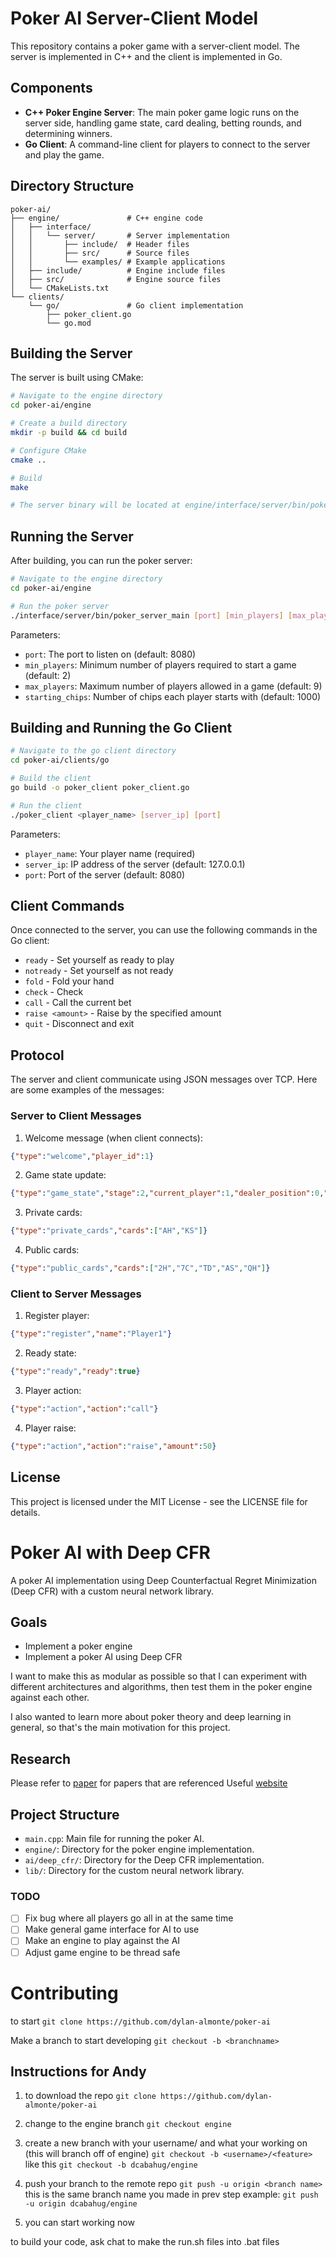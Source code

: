 # Poker AI Server-Client Model

This repository contains a poker game with a server-client model. The server is implemented in C++ and the client is implemented in Go.

## Components

- **C++ Poker Engine Server**: The main poker game logic runs on the server side, handling game state, card dealing, betting rounds, and determining winners.
- **Go Client**: A command-line client for players to connect to the server and play the game.

## Directory Structure

```
poker-ai/
├── engine/               # C++ engine code
│   ├── interface/
│   │   └── server/       # Server implementation
│   │       ├── include/  # Header files
│   │       ├── src/      # Source files
│   │       └── examples/ # Example applications
│   ├── include/          # Engine include files
│   ├── src/              # Engine source files
│   └── CMakeLists.txt
└── clients/
    └── go/               # Go client implementation
        ├── poker_client.go
        └── go.mod
```

## Building the Server

The server is built using CMake:

```bash
# Navigate to the engine directory
cd poker-ai/engine

# Create a build directory
mkdir -p build && cd build

# Configure CMake
cmake ..

# Build
make

# The server binary will be located at engine/interface/server/bin/poker_server_main
```

## Running the Server

After building, you can run the poker server:

```bash
# Navigate to the engine directory
cd poker-ai/engine

# Run the poker server
./interface/server/bin/poker_server_main [port] [min_players] [max_players] [starting_chips]
```

Parameters:
- `port`: The port to listen on (default: 8080)
- `min_players`: Minimum number of players required to start a game (default: 2)
- `max_players`: Maximum number of players allowed in a game (default: 9)
- `starting_chips`: Number of chips each player starts with (default: 1000)

## Building and Running the Go Client

```bash
# Navigate to the go client directory
cd poker-ai/clients/go

# Build the client
go build -o poker_client poker_client.go

# Run the client
./poker_client <player_name> [server_ip] [port]
```

Parameters:
- `player_name`: Your player name (required)
- `server_ip`: IP address of the server (default: 127.0.0.1)
- `port`: Port of the server (default: 8080)

## Client Commands

Once connected to the server, you can use the following commands in the Go client:

- `ready` - Set yourself as ready to play
- `notready` - Set yourself as not ready
- `fold` - Fold your hand
- `check` - Check
- `call` - Call the current bet
- `raise <amount>` - Raise by the specified amount
- `quit` - Disconnect and exit

## Protocol

The server and client communicate using JSON messages over TCP. Here are some examples of the messages:

### Server to Client Messages

1. Welcome message (when client connects):
```json
{"type":"welcome","player_id":1}
```

2. Game state update:
```json
{"type":"game_state","stage":2,"current_player":1,"dealer_position":0,"players":[{"id":1,"name":"Player1","chips":1000,"is_connected":true,"is_active":true,"is_ready":true}],"pot":100}
```

3. Private cards:
```json
{"type":"private_cards","cards":["AH","KS"]}
```

4. Public cards:
```json
{"type":"public_cards","cards":["2H","7C","TD","AS","QH"]}
```

### Client to Server Messages

1. Register player:
```json
{"type":"register","name":"Player1"}
```

2. Ready state:
```json
{"type":"ready","ready":true}
```

3. Player action:
```json
{"type":"action","action":"call"}
```

4. Player raise:
```json
{"type":"action","action":"raise","amount":50}
```

## License

This project is licensed under the MIT License - see the LICENSE file for details.

# Poker AI with Deep CFR

A poker AI implementation using Deep Counterfactual Regret Minimization (Deep CFR) with a custom neural network library.

## Goals

- Implement a poker engine
- Implement a poker AI using Deep CFR

I want to make this as modular as possible so that I can experiment with different architectures and algorithms, then test them in the poker engine against each other.

I also wanted to learn more about poker theory and deep learning in general, so that's the main motivation for this project. 

## Research
Please refer to [paper](papers/) for papers that are referenced
Useful [website](https://www.cs.cmu.edu/~sandholm/cs15-888F24/)

## Project Structure

- `main.cpp`: Main file for running the poker AI.
- `engine/`: Directory for the poker engine implementation.
- `ai/deep_cfr/`: Directory for the Deep CFR implementation.
- `lib/`: Directory for the custom neural network library.


### TODO

- [ ] Fix bug where all players go all in at the same time
- [ ] Make general game interface for AI to use
- [ ] Make an engine to play against the AI
- [ ] Adjust game engine to be thread safe

# Contributing

to start
`git clone https://github.com/dylan-almonte/poker-ai`

Make a branch to start developing
`git checkout -b <branchname>`

## Instructions for Andy

1. to download the repo
`git clone https://github.com/dylan-almonte/poker-ai`

2. change to the engine branch
`git checkout engine`

3. create a new branch with your username/ and what your working on (this will branch off of engine)
`git checkout -b <username>/<feature>`
like this
`git checkout -b dcabahug/engine`

5. push your branch to the remote repo
`git push -u origin <branch name>`
this is the same branch name you made in prev step
example:
`git push -u origin dcabahug/engine`

6. you can start working now

to build your code, ask chat to make the run.sh files into .bat files

